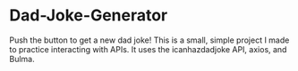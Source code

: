 # Dad-Joke-Generator
Push the button to get a new dad joke!
This is a small, simple project I made to practice interacting with APIs. It uses the icanhazdadjoke API, axios, and Bulma. 
